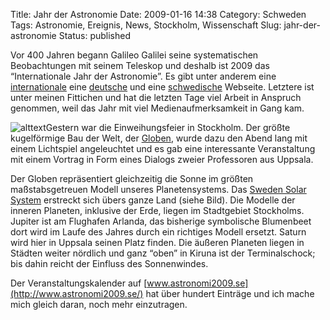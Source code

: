 Title: Jahr der Astronomie
Date: 2009-01-16 14:38
Category: Schweden
Tags: Astronomie, Ereignis, News, Stockholm, Wissenschaft
Slug: jahr-der-astronomie
Status: published

Vor 400 Jahren begann Galileo Galilei seine systematischen Beobachtungen
mit seinem Teleskop und deshalb ist 2009 das “Internationale Jahr der
Astronomie”. Es gibt unter anderem eine
[internationale](http://www.astronomy2009.org/) eine
[deutsche](http://www.astronomie2009.de/) und eine
[schwedische](http://www.astronomi2009.se/) Webseite. Letztere ist unter
meinen Fittichen und hat die letzten Tage viel Arbeit in Anspruch
genommen, weil das Jahr mit viel Medienaufmerksamkeit in Gang kam.

![alttext](/pic/SSSKarta_s.jpg)Gestern war die
Einweihungsfeier in Stockholm. Der größte kugelförmige Bau der Welt, der
[Globen](http://de.wikipedia.org/wiki/Globen), wurde dazu den Abend lang
mit einem Lichtspiel angeleuchtet und es gab eine interessante
Veranstaltung mit einem Vortrag in Form eines Dialogs zweier Professoren
aus Uppsala.

Der Globen repräsentiert gleichzeitig die Sonne im größten
maßstabsgetreuen Modell unseres Planetensystems. Das [Sweden Solar
System](http://ttt.astro.su.se/swesolsyst/) erstreckt sich übers ganze
Land (siehe Bild). Die Modelle der inneren Planeten, inklusive der Erde,
liegen im Stadtgebiet Stockholms. Jupiter ist am Flughafen Arlanda, das
bisherige symbolische Blumenbeet dort wird im Laufe des Jahres durch ein
richtiges Modell ersetzt. Saturn wird hier in Uppsala seinen Platz
finden. Die äußeren Planeten liegen in Städten weiter nördlich und ganz
“oben” in Kiruna ist der Terminalschock; bis dahin reicht der Einfluss
des Sonnenwindes.

Der Veranstaltungskalender auf
[www.astronomi2009.se](http://www.astronomi2009.se/) hat über hundert
Einträge und ich mache mich gleich daran, noch mehr einzutragen.

